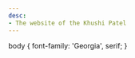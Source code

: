 ```yaml
---
desc:
- The website of the Khushi Patel
---
```

</style>
  body {
    font-family: 'Georgia', serif;
  }
</style>